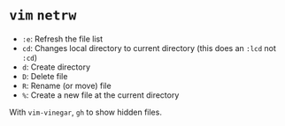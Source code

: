 # `vim` `netrw`

- `:e`: Refresh the file list
- `cd`: Changes local directory to current directory (this does an `:lcd` not `:cd`)
- `d`: Create directory
- `D`: Delete file
- `R`: Rename (or move) file
- `%`: Create a new file at the current directory

With `vim-vinegar`, `gh` to show hidden files.

